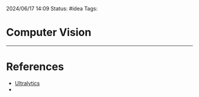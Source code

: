 2024/06/17 14:09
Status: #idea
Tags:

# Computer Vision 







---
# References

- [Ultralytics](https://docs.ultralytics.com)
- 